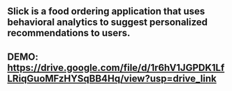 ## Slick is a food ordering application that uses behavioral analytics to suggest personalized recommendations to users. 
## DEMO: https://drive.google.com/file/d/1r6hV1JGPDK1LfLRiqGuoMFzHYSqBB4Hq/view?usp=drive_link
